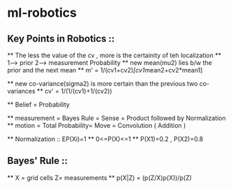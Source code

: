 # ml-robotics
## Key Points in Robotics ::
** The less the value of the cv , more is the certainity of teh localization
** 1--> prior 2--> measurement Probability
** new mean(mu2) lies b/w the prior and the next mean
** m' = 1/(cv1+cv2)*[cv1*mean2+cv2*mean1]

** new co-variance(sigma2) is more certain than the previous two co-variances
** cv' = 1/(1/(cv1)+1/(cv2))

** Belief = Probability

** measurement = Bayes Rule = Sense = Product followed by Normalization
** motion = Total Probability= Move = Convolution ( Addition )

** Normalization :: EP(Xi)=1
** 0<=P(X)<=1
** P(X1)=0.2 , P(X2)=0.8

## Bayes' Rule ::
** X = grid cells Z= measurements
** p(X|Z) = (p(Z/X)p(X))/p(Z)
